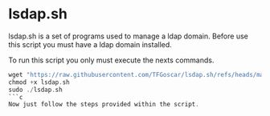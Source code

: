 # lsdap.sh
lsdap.sh is a set of programs used to manage a ldap domain.
Before use this script you must have a ldap domain installed.

To run this script you only must execute the nexts commands.
```c
wget "https://raw.githubusercontent.com/TFGoscar/lsdap.sh/refs/heads/main/lsdap.sh"
chmod +x lsdap.sh
sudo ./lsdap.sh
```c
Now just follow the steps provided within the script.
